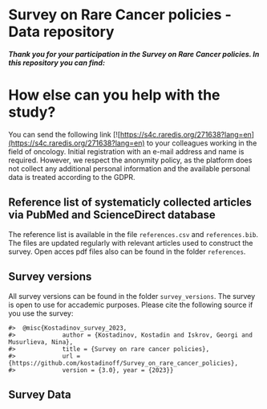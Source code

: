 # Survey on Rare Cancer policies - Data repository

***Thank you for your participation in the Survey on Rare Cancer policies. In this repository you can find:***

# How else can you help with the study?

You can send the following link [![https://s4c.raredis.org/271638?lang=en](https://s4c.raredis.org/271638?lang=en) to your colleagues working in the field of oncology. Initial registration with an e-mail address and name is required. However, we respect the anonymity policy, as the platform does not collect any additional personal information and the available personal data is treated according to the GDPR.


## Reference list of systematicly collected articles via PubMed and ScienceDirect database

The reference list is available in the file `references.csv` and `references.bib`. The files are updated regularly with relevant articles used to construct the survey. Open acces pdf files also can be found in the folder `references`.

## Survey versions

All survey versions can be found in the folder `survey_versions`. The survey is open to use for accademic purposes. Please cite the following source if you use the survey:

    #>  @misc{Kostadinov_survey_2023,
    #>             author = {Kostadinov, Kostadin and Iskrov, Georgi and Musurlieva, Nina},
    #>             title = {Survey on rare cancer policies},
    #>             url = {https://github.com/kostadinoff/Survey_on_rare_cancer_policies},
    #>             version = {3.0}, year = {2023}}

## Survey Data
